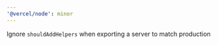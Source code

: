 ```yaml
---
'@vercel/node': minor
---
```


Ignore `shouldAddHelpers` when exporting a server to match production
